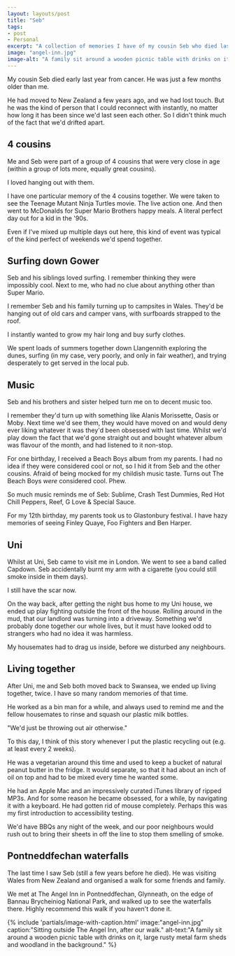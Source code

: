 ```yaml
---
layout: layouts/post
title: "Seb"
tags:
- post
- Personal
excerpt: "A collection of memories I have of my cousin Seb who died last year."
image: "angel-inn.jpg"
image-alt: "A family sit around a wooden picnic table with drinks on it, large rusty metal farm sheds and woodland in the background."
---
```


My cousin Seb died early last year from cancer. He was just a few months older than me.

He had moved to New Zealand a few years ago, and we had lost touch. But he was the kind of person that I could reconnect with instantly, no matter how long it has been since we'd last seen each other. So I didn't think much of the fact that we'd drifted apart.

## 4 cousins 

Me and Seb were part of a group of 4 cousins that were very close in age (within a group of lots more, equally great cousins). 

I loved hanging out with them.

I have one particular memory of the 4 cousins together. We were taken to see the Teenage Mutant Ninja Turtles movie. The live action one. And then went to McDonalds for Super Mario Brothers happy meals. A literal perfect day out for a kid in the '90s.

Even if I've mixed up multiple days out here, this kind of event was typical of the kind perfect of weekends we'd spend together.

## Surfing down Gower

Seb and his siblings loved surfing. I remember thinking they were impossibly cool. Next to me, who had no clue about anything other than Super Mario.

I remember Seb and his family turning up to campsites in Wales. They'd be hanging out of old cars and camper vans, with surfboards strapped to the roof.

I instantly wanted to grow my hair long and buy surfy clothes.

We spent loads of summers together down Llangennith exploring the dunes, surfing (in my case, very poorly, and only in fair weather), and trying desperately to get served in the local pub. 

## Music

Seb and his brothers and sister helped turn me on to decent music too.

I remember they'd turn up with something like Alanis Morissette, Oasis or Moby. Next time we'd see them, they would have moved on and would deny ever liking whatever it was they'd been obsessed with last time. Whilst we'd play down the fact that we'd gone straight out and bought whatever album was flavour of the month, and had listened to it non-stop.

For one birthday, I received a Beach Boys album from my parents. I had no idea if they were considered cool or not, so I hid it from Seb and the other cousins. Afraid of being mocked for my childish music taste. Turns out The Beach Boys *were* considered cool. Phew.

So much music reminds me of Seb: Sublime, Crash Test Dummies, Red Hot Chill Peppers, Reef, G Love & Special Sauce. 

For my 12th birthday, my parents took us to Glastonbury festival. I have hazy memories of seeing Finley Quaye, Foo Fighters and Ben Harper.

## Uni

Whilst at Uni, Seb came to visit me in London. We went to see a band called Capdown. Seb accidentally burnt my arm with a cigarette (you could still smoke inside in them days).

I still have the scar now.

On the way back, after getting the night bus home to my Uni house, we ended up play fighting outside the front of the house. Rolling around in the mud, that our landlord was turning into a driveway. Something we'd probably done together our whole lives, but it must have looked odd to strangers who had no idea it was harmless.

My housemates had to drag us inside, before we disturbed any neighbours. 

## Living together

After Uni, me and Seb both moved back to Swansea, we ended up living together, twice. I have so many random memories of that time.

He worked as a bin man for a while, and always used to remind me and the fellow housemates to rinse and squash our plastic milk bottles. 

"We'd just be throwing out air otherwise."

To this day, I think of this story whenever I put the plastic recycling out (e.g. at least every 2 weeks).

He was a vegetarian around this time and used to keep a bucket of natural peanut butter in the fridge. It would separate, so that it had about an inch of oil on top and had to be mixed every time he wanted some.

He had an Apple Mac and an impressively curated iTunes library of ripped MP3s. And for some reason he became obsessed, for a while, by navigating it with a keyboard. He had gotten rid of mouse completely. Perhaps this was my first introduction to accessibility testing.

We'd have BBQs any night of the week, and our poor neighbours would rush out to bring their sheets in off the line to stop them smelling of smoke.

## Pontneddfechan waterfalls

The last time I saw Seb (still a few years before he died). He was visiting Wales from New Zealand and organised a walk for some friends and family.

We met at The Angel Inn in Pontneddfechan, Glynneath, on the edge of Bannau Brycheiniog National Park, and walked up to see the waterfalls there. Highly recommend this walk if you haven't done it.

{%
  include 'partials/image-with-caption.html'
  image:"angel-inn.jpg"
  caption:"Sitting outside The Angel Inn, after our walk."
  alt-text:"A family sit around a wooden picnic table with drinks on it, large rusty metal farm sheds and woodland in the background."
%}
